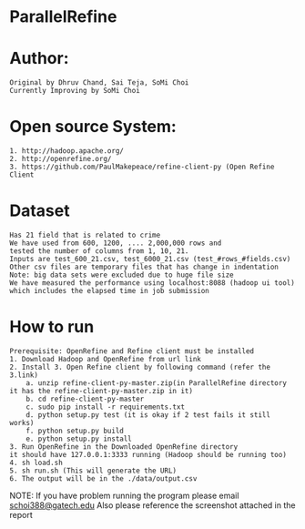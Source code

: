 # ParallelRefine
# Author: 
	Original by Dhruv Chand, Sai Teja, SoMi Choi
	Currently Improving by SoMi Choi
# Open source System: 
	1. http://hadoop.apache.org/
	2. http://openrefine.org/
	3. https://github.com/PaulMakepeace/refine-client-py (Open Refine Client

# Dataset 
	Has 21 field that is related to crime
	We have used from 600, 1200, .... 2,000,000 rows and
	tested the number of columns from 1, 10, 21.
	Inputs are test_600_21.csv, test_6000_21.csv (test_#rows_#fields.csv)
	Other csv files are temporary files that has change in indentation
	Note: big data sets were excluded due to huge file size
	We have measured the performance using localhost:8088 (hadoop ui tool)
	which includes the elapsed time in job submission
# How to run
	Prerequisite: OpenRefine and Refine client must be installed
	1. Download Hadoop and OpenRefine from url link
	2. Install 3. Open Refine client by following command (refer the 3.link)
		a. unzip refine-client-py-master.zip(in ParallelRefine directory it has the refine-client-py-master.zip in it)
		b. cd refine-client-py-master
		c. sudo pip install -r requirements.txt
		d. python setup.py test (it is okay if 2 test fails it still works)
		f. python setup.py build
		e. python setup.py install
	3. Run OpenRefine in the Downloaded OpenRefine directory 
	it should have 127.0.0.1:3333 running (Hadoop should be running too)
	4. sh load.sh
	5. sh run.sh (This will generate the URL)
	6. The output will be in the ./data/output.csv

NOTE: If you have problem running the program please email schoi388@gatech.edu
	Also please reference the screenshot attached in the report
